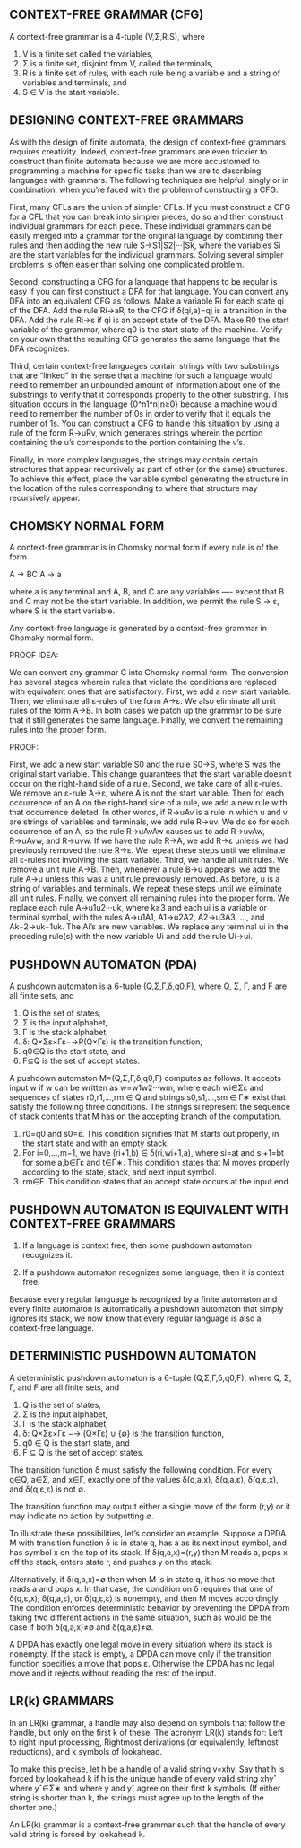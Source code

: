 CONTEXT-FREE GRAMMAR (CFG)
--------------------------

A context-free grammar is a 4-tuple (V,Σ,R,S), where

1. V is a finite set called the variables,
2. Σ is a finite set, disjoint from V, called the terminals,
3. R is a finite set of rules, with each rule being a variable and a string of variables and terminals, and
4. S ∈ V is the start variable.


DESIGNING CONTEXT-FREE GRAMMARS
-------------------------------

As with the design of finite automata, the design of context-free
grammars requires creativity. Indeed, context-free grammars are even
trickier to construct than finite automata because we are more
accustomed to programming a machine for specific tasks than we are to
describing languages with grammars. The following techniques are
helpful, singly or in combination, when you’re faced with the problem
of constructing a CFG.

First, many CFLs are the union of simpler CFLs. If you must construct
a CFG for a CFL that you can break into simpler pieces, do so and then
construct individual grammars for each piece. These individual
grammars can be easily merged into a grammar for the original language
by combining their rules and then adding the new rule S→S1|S2|···|Sk,
where the variables Si are the start variables for the individual
grammars. Solving several simpler problems is often easier than
solving one complicated problem.

Second, constructing a CFG for a language that happens to be regular
is easy if you can first construct a DFA for that language. You can
convert any DFA into an equivalent CFG as follows. Make a variable Ri
for each state qi of the DFA. Add the rule Ri→aRj to the CFG if
δ(qi,a)=qj is a transition in the DFA. Add the rule Ri→ε if qi is an
accept state of the DFA. Make R0 the start variable of the grammar,
where q0 is the start state of the machine. Verify on your own that
the resulting CFG generates the same language that the DFA recognizes.

Third, certain context-free languages contain strings with two
substrings that are “linked” in the sense that a machine for such a
language would need to remember an unbounded amount of information
about one of the substrings to verify that it corresponds properly to
the other substring. This situation occurs in the language
{0^n1^n|n≥0} because a machine would need to remember the number of 0s
in order to verify that it equals the number of 1s. You can construct
a CFG to handle this situation by using a rule of the form R→uRv,
which generates strings wherein the portion containing the u’s
corresponds to the portion containing the v’s.

Finally, in more complex languages, the strings may contain certain
structures that appear recursively as part of other (or the same)
structures. To achieve this effect, place the variable symbol
generating the structure in the location of the rules corresponding to
where that structure may recursively appear.


CHOMSKY NORMAL FORM
-------------------

A context-free grammar is in Chomsky normal form if every rule is of
the form

  A → BC
  A → a

where a is any terminal and A, B, and C are any variables —- except
that B and C may not be the start variable. In addition, we permit the
rule S → ε, where S is the start variable.

Any context-free language is generated by a context-free grammar in
Chomsky normal form.

PROOF IDEA:

We can convert any grammar G into Chomsky normal form.  The conversion
has several stages wherein rules that violate the conditions are
replaced with equivalent ones that are satisfactory. First, we add a
new start variable. Then, we eliminate all ε-rules of the form A→ε. We
also eliminate all unit rules of the form A→B. In both cases we patch
up the grammar to be sure that it still generates the same
language. Finally, we convert the remaining rules into the proper
form.

PROOF:

First, we add a new start variable S0 and the rule S0→S, where S was
the original start variable. This change guarantees that the start
variable doesn’t occur on the right-hand side of a rule.  Second, we
take care of all ε-rules. We remove an ε-rule A→ε, where A is not the
start variable. Then for each occurrence of an A on the right-hand
side of a rule, we add a new rule with that occurrence deleted. In
other words, if R→uAv is a rule in which u and v are strings of
variables and terminals, we add rule R→uv. We do so for each
occurrence of an A, so the rule R→uAvAw causes us to add R→uvAw,
R→uAvw, and R→uvw. If we have the rule R→A, we add R→ε unless we had
previously removed the rule R→ε. We repeat these steps until we
eliminate all ε-rules not involving the start variable. Third, we
handle all unit rules. We remove a unit rule A→B. Then, whenever a
rule B→u appears, we add the rule A→u unless this was a unit rule
previously removed. As before, u is a string of variables and
terminals. We repeat these steps until we eliminate all unit rules.
Finally, we convert all remaining rules into the proper form. We
replace each rule A→u1u2···uk, where k≥3 and each ui is a variable or
terminal symbol, with the rules A→u1A1, A1→u2A2, A2→u3A3, ..., and
Ak−2→uk−1uk. The Ai’s are new variables. We replace any terminal ui in
the preceding rule(s) with the new variable Ui and add the rule Ui→ui.


PUSHDOWN AUTOMATON (PDA)
------------------------

A pushdown automaton is a 6-tuple (Q,Σ,Γ,δ,q0,F), where Q, Σ, Γ, and F
are all finite sets, and

1. Q is the set of states,
2. Σ is the input alphabet,
3. Γ is the stack alphabet,
4. δ: Q×Σε×Γε−→P(Q×Γε) is the transition function,
5. q0∈Q is the start state, and
6. F⊆Q is the set of accept states.

A pushdown automaton M=(Q,Σ,Γ,δ,q0,F) computes as follows. It accepts
input w if w can be written as w=w1w2···wm, where each wi∈Σε and
sequences of states r0,r1,...,rm ∈ Q and strings s0,s1,...,sm ∈ Γ∗
exist that satisfy the following three conditions. The strings si
represent the sequence of stack contents that M has on the accepting
branch of the computation.

1. r0=q0 and s0=ε. This condition signifies that M starts out
   properly, in the start state and with an empty stack.
2. For i=0,...,m−1, we have (ri+1,b) ∈ δ(ri,wi+1,a), where si=at and
   si+1=bt for some a,b∈Γε and t∈Γ∗. This condition states that M
   moves properly according to the state, stack, and next input
   symbol.
3. rm∈F. This condition states that an accept state occurs at the
   input end.


PUSHDOWN AUTOMATON IS EQUIVALENT WITH CONTEXT-FREE GRAMMARS
-----------------------------------------------------------

1. If a language is context free, then some pushdown automaton
   recognizes it.

2. If a pushdown automaton recognizes some language, then it is
   context free.

Because every regular language is recognized by a finite automaton and
every finite automaton is automatically a pushdown automaton that
simply ignores its stack, we now know that every regular language is
also a context-free language.


DETERMINISTIC PUSHDOWN AUTOMATON
--------------------------------

A deterministic pushdown automaton is a 6-tuple (Q,Σ,Γ,δ,q0,F), where
Q, Σ, Γ, and F are all finite sets, and

1. Q is the set of states,
2. Σ is the input alphabet,
3. Γ is the stack alphabet,
4. δ: Q×Σε×Γε −→ (Q×Γε) ∪ {∅} is the transition function,
5. q0 ∈ Q is the start state, and
6. F ⊆ Q is the set of accept states.

The transition function δ must satisfy the following condition. For
every q∈Q, a∈Σ, and x∈Γ, exactly one of the values δ(q,a,x), δ(q,a,ε),
δ(q,ε,x), and δ(q,ε,ε) is not ∅.

The transition function may output either a single move of the form
(r,y) or it may indicate no action by outputting ∅.

To illustrate these possibilities, let’s consider an example. Suppose
a DPDA M with transition function δ is in state q, has a as its next
input symbol, and has symbol x on the top of its stack. If
δ(q,a,x)=(r,y) then M reads a, pops x off the stack, enters state r,
and pushes y on the stack.

Alternatively, if δ(q,a,x)=∅ then when M is in state q, it has
no move that reads a and pops x. In that case, the condition on δ
requires that one of δ(q,ε,x), δ(q,a,ε), or δ(q,ε,ε) is nonempty, and
then M moves accordingly. The condition enforces deterministic
behavior by preventing the DPDA from taking two different actions in
the same situation, such as would be the case if both δ(q,a,x)≠∅ and
δ(q,a,ε)≠∅.

A DPDA has exactly one legal move in every situation where its stack
is nonempty. If the stack is empty, a DPDA can move only if the
transition function specifies a move that pops ε. Otherwise the DPDA
has no legal move and it rejects without reading the rest of the
input.


LR(k) GRAMMARS
--------------

In an LR(k) grammar, a handle may also depend on symbols that follow
the handle, but only on the first k of these. The acronym LR(k) stands
for: Left to right input processing, Rightmost derivations (or
equivalently, leftmost reductions), and k symbols of lookahead.

To make this precise, let h be a handle of a valid string v=xhy. Say
that h is forced by lookahead k if h is the unique handle of every
valid string xhyˆ where yˆ∈Σ∗ and where y and yˆ agree on their first
k symbols. (If either string is shorter than k, the strings must agree
up to the length of the shorter one.)

An LR(k) grammar is a context-free grammar such that the handle of
every valid string is forced by lookahead k.

